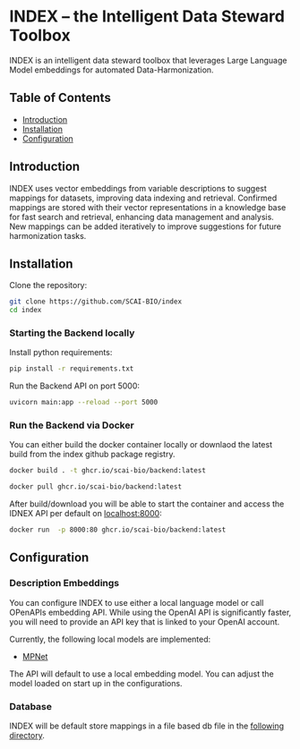 # INDEX – the Intelligent Data Steward Toolbox

INDEX is an intelligent data steward toolbox that leverages Large Language Model embeddings for automated Data-Harmonization. 

## Table of Contents
- [Introduction](#introduction)
- [Installation](#installation)
- [Configuration](#configuration)

## Introduction

INDEX uses vector embeddings from variable descriptions to suggest mappings for datasets, improving data indexing and retrieval. Confirmed mappings are stored with their vector representations in a knowledge base for fast search and retrieval, enhancing data management and analysis. New mappings can be added iteratively to improve suggestions for future harmonization tasks.

## Installation
Clone the repository:

```bash
git clone https://github.com/SCAI-BIO/index
cd index
```

### Starting the Backend locally

Install python requirements:

```bash
pip install -r requirements.txt
```


Run the Backend API on port 5000:

```bash
uvicorn main:app --reload --port 5000
```

### Run the Backend via Docker

You can either build the docker container locally or downlaod the latest build from the index github package registry. 


```bash
docker build . -t ghcr.io/scai-bio/backend:latest
```

```bash
docker pull ghcr.io/scai-bio/backend:latest
```

After build/download you will be able to start the container and access the IDNEX API per default on [localhost:8000](http://localhost:8000):

```bash
docker run  -p 8000:80 ghcr.io/scai-bio/backend:latest
```

## Configuration

### Description Embeddings

You can configure INDEX to use either a local language model or call OPenAPIs embedding API. While using the OpenAI API
is significantly faster, you will need to provide an API key that is linked to your OpenAI account. 

Currently, the following local models are implemented:
* [MPNet](https://huggingface.co/docs/transformers/model_doc/mpnet)

The API will default to use a local embedding model. You can adjust the model loaded on start up in the configurations.

### Database

INDEX will be default store mappings in a file based db file in the [following directory](https://github.com/SCAI-BIO/index/tree/main/index/db).
